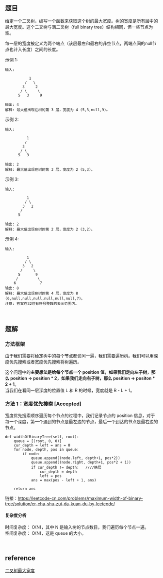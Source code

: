 ## 题目
给定一个二叉树，编写一个函数来获取这个树的最大宽度。树的宽度是所有层中的最大宽度。这个二叉树与满二叉树（full binary tree）结构相同，但一些节点为空。

每一层的宽度被定义为两个端点（该层最左和最右的非空节点，两端点间的null节点也计入长度）之间的长度。

示例 1:
```
输入: 

           1
         /   \
        3     2
       / \     \  
      5   3     9 

输出: 4
解释: 最大值出现在树的第 3 层，宽度为 4 (5,3,null,9)。
```
示例 2:
```
输入: 

          1
         /  
        3    
       / \       
      5   3     

输出: 2
解释: 最大值出现在树的第 3 层，宽度为 2 (5,3)。
```
示例 3:
```
输入: 

          1
         / \
        3   2 
       /        
      5      

输出: 2
解释: 最大值出现在树的第 2 层，宽度为 2 (3,2)。
```
示例 4:
```
输入: 

          1
         / \
        3   2
       /     \  
      5       9 
     /         \
    6           7
输出: 8
解释: 最大值出现在树的第 4 层，宽度为 8 (6,null,null,null,null,null,null,7)。
注意: 答案在32位有符号整数的表示范围内。
```
&nbsp;
## 题解
### 方法框架
由于我们需要将给定树中的每个节点都访问一遍，我们需要遍历树。我们可以用深度优先搜索或者宽度优先搜索将树遍历。

这个问题中的**主要想法是给每个节点一个 position 值，如果我们走向左子树，那么 position -> position * 2，如果我们走向右子树，那么 position -> positon * 2 + 1**。  
当我们在看同一层深度的位置值 L 和 R 的时候，宽度就是 R - L + 1。

### 方法 1：宽度优先搜索 [Accepted]
宽度优先搜索顺序遍历每个节点的过程中，我们记录节点的 position 信息，对于每一个深度，第一个遇到的节点是最左边的节点，最后一个到达的节点是最右边的节点。
```
def widthOfBinaryTree(self, root):
    queue = [(root, 0, 0)]
    cur_depth = left = ans = 0
    for node, depth, pos in queue:
        if node:
            queue.append((node.left, depth+1, pos*2))
            queue.append((node.right, depth+1, pos*2 + 1))
            if cur_depth != depth:   ////换层
                cur_depth = depth
                left = pos
            ans = max(pos - left + 1, ans)

    return ans
```
链接：https://leetcode-cn.com/problems/maximum-width-of-binary-tree/solution/er-cha-shu-zui-da-kuan-du-by-leetcode/

#### 复杂度分析
时间复杂度： O(N)，其中 N 是输入树的节点数目，我们遍历每个节点一遍。   
空间复杂度： O(N)，这是 queue 的大小。

&nbsp;
## reference
[二叉树最大宽度](https://leetcode-cn.com/problems/maximum-width-of-binary-tree/)
